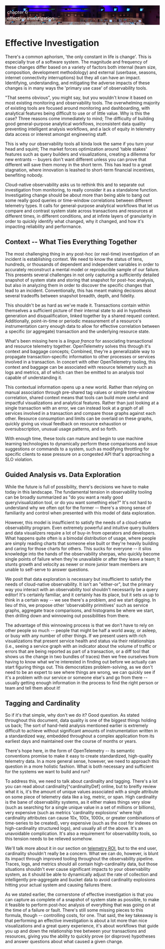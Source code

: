 ![Chapter 6 - Effective Investigation](./img/ch6_header.png)

# Effective Investigation

There's a common aphorism, 'the only constant in life is change'. This is
especially true of a software system. The magnitude and frequency of these
changes differ based on a variety of factors both internal (team size,
composition, development methodology) and external (userbase, seasons,
internet connectivity interruptions) but they all can have an impact.
Identifying, understanding, and mitigating the adverse impacts of these changes
is in many ways the 'primary use case' of observability tools.

"That seems obvious", you might say, but you wouldn't know it based on most
existing monitoring and observability tools. The overwhelming majority of
existing tools are focused around monitoring and dashboarding, with analytical
features being difficult to use or of little value. Why is this the case? Three
reasons come immediately to mind; The difficulty of building good
general-purpose analytical workflows, inconsistent data quality preventing
intelligent analysis workflows, and a lack of equity in telemetry data access or
interest amongst engineering staff.

This is why our observability tools all kinda look the same if you turn your
head and squint; The market forces optimization around 'table stakes' features
such as query builders and visualizations, creating a dillemma for new entrants
-- buyers don't want different unless you can prove that different will save
them money in the short term. This has lead to a great stagnation, where
innovation is leashed to short-term financial incentives, benefiting nobody.

Cloud-native observability asks us to rethink this and to separate out
investigation from monitoring, to really consider it as a standalone function.
Investigating change should be about more than being able to bang out some
really good queries or time-window correlations between different telemetry
types. It calls for general-purpose analytical workflows that let us compare and
contrast system state across transactions and resources at different times, in
different conditions, and at infinte layers of granularity in order to quickly
identify what changed, why it changed, and how it's impacting reliability and performance.

## Context -- What Ties Everything Together

The most challenging thing in any post-hoc (or real-time) investigation of an
incident is establishing context. We need to know the status of tens, hundreds,
or thousands of dependent and independent variables in order to accurately
reconstruct a mental model or reproducible sample of our failure. This presents
several challenges in not only capturing a sufficiently detailed snapshot of
system state and storing that snapshot for post-hoc analysis, but also in
analyzing them in order to discover the specific changes that lead to an
incident. Conventionally, this has meant making decisions about several
tradeoffs between snapshot breadth, depth, and fidelity.

This shouldn't be as hard as we've made it. Transactions contain within
themselves a sufficient picture of their internal state to aid in hypothesis
generation and disqualification, linked together by a shared request context.
Additionally, point-in-time or periodic measurement of a resource's
instrumentation carry enough data to allow for effective correlation between
a specific (or aggregate) transaction and the underlying resource state.

What's been missing here is a _lingua franca_ for associating transactional and
resource telemetry together. OpenTelemetry solves this through it's context and
baggage concepts; Combined, they're a generalizable way to propagate
transaction-specific information to other processes or services involved in a
transaction. In concert with other OpenTelemetry tooling, this context and
baggage can be associated with resource telemetry such as logs and metrics, all
of which can then be emitted to an analysis tool capable of understanding it.

This contextual information opens up a new world. Rather than relying on
manual association through pre-shared tag values or simple time-window
correlation, shared context means that tools can build more useful and impactful
visualizations and analytical features. Rather than just looking at a single
transaction with an error, we can instead look at a graph of all services
involved in a transaction and compare those graphs against each other. Resource
consumption and limits can be overlaid on these graphs, quickly giving us visual
feedback on resource exhaustion or oversubscription, unusual usage patterns, and
so forth.

With enough time, these tools can mature and begin to use machine learning
technologies to dynamically perform these comparisons and issue suggestions or
commands to a system, such as modifying throttling for specific clients to ease
pressure on a congested API that's approaching a SLO violation.

## Guided Analysis vs. Data Exploration

While the future is full of possibility, there's decisions we have to make today
in this landscape. The fundamental tension in observability tooling can be
broadly summarized as "do you want a really good query/visualization tool, or do
you want something else?" It's not hard to understand why we often opt for the
former -- there's a strong sense of familiarity and control when presented with
this model of data exploration.

However, this model is insufficient to satisfy the needs of a cloud-native
observability program. Even extremely powerful and intuitive query builders and
data visualizers require a lot of buy-in from operators and developers. What
happens quite often is a bimodal distribution of usage, where people are
simply reading charts that someone else built or they're heavily building and
caring for those charts for others. This sucks for everyone -- it silos
knowledge into the hands of the observability sherpas, who quickly become single
points of failure when they're unavailable or after they leave a team; It stunts
growth and velocity as newer or more junior team members are unable to
self-serve to answer questions.

We posit that data exploration is necessary but insufficient to satisfy the
needs of cloud-native observability. It isn't an "either-or", but the primary
way you interact with an observability tool shouldn't necessarily be a query
editor! It's certainly familiar, and it certainly has its place, but it sets us
up to think in a certain way -- we see there's a problem, and we start digging.
In lieu of this, we propose other 'observability primitives' such as service
graphs, aggregate trace comparisons, and histograms be where we start, then
drilling down and winnowing out possibilities from there.

The advantage of this winnowing process is that we don't have to rely on other
people so much -- people that might be half a world away, or asleep, or busy
with any number of other things. If we present users with rich visualizations
that present service health and status via their relationships (i.e., seeing a
service graph with an indicator about the volume of traffic or errors that are
being reported as part of a transaction, or a diff tool that shows us the change
in two bundles of traces) then we free ourselves from having to know what we're
interested in finding out before we actually can start figuring things out. This
democratizes problem-solving, as we don't need to be an expert to see where
things are wrong, we can quickly see if it's a problem with our service or
someone else's and go from there -- usually getting enough information in the
process to find the right person or team and tell them about it!

## Tagging and Cardinality

So if it's that simple, why don't we do it? Good question. As stated throughout
this document, data quality is one of the biggest things holding us back; The
sort of hand-held analysis mentioned earlier is extremely difficult to achieve
without significant amounts of instrumentation written in a standardized way,
embedded throughout a complex application from its earliest days and maintained
over the course of months or years.

There's hope here, in the form of OpenTelemetry -- its semantic conventions
promise to make it easy to create standardized, high-quality telemetry data. In
a more general sense, however, we need to approach this question in a more
holistic fashion. What is both necessary and sufficient for the systems we want
to build and run?

To address this, we need to talk about cardinality and tagging. There's a lot
you can read about cardinality[^cardinalityDef] online, but to breifly review
what it is, it's the amount of unique values associated with a single attribute
on some piece of telemetry data like a log, metric, or span. High cardinality is
the bane of observability systems, as it either makes things very slow (such as
searching for a single unique value in a set of millions or billions), very
expensive (such as metrics 'cardinality explosions' where high cardinality
attributes can cause 10x, 100x, 1000x, or greater combinations of time-series to
be created), very expensive (such as the cost for indexes on high-cardinality
structured logs), and usually all of the above. It's an unavoidable
complication. It's also a requirement for observability tools, so this tension
needs to be relieved somehow.

We'll talk more about it in our section on [telemetry ROI](./telemetry-roi.md),
but to the end user, cardinality shouldn't really be a concern. What we can do,
however, is blunt its impact through improved tooling throughout the
observability pipeline. Traces, logs, and metrics should all contain
high-cardinality data, but those situations shouldn't ever cause significant
impacts to your observability system, as it should be able to dynamically adjust
the rate of collection and intelligently pre-aggregate and bucket data to avoid
cardinality explosions hitting your actual system and causing failures there.

As we stated earlier, the cornerstone of effective investigation is that you can
capture as complete of a snapshot of system state as possible, to make it
feasible to perform post-hoc analysis of everything that was going on at the
time of a failure or fault. There's still some missing pieces to this formula,
though -- controlling costs, for one. That said, the key takeaway is that
performing an effective investigation is about a lot more than nice
visualizations and a great query experience, it's about workflows that guide you
up and down the relationship tree between your transactions and resources,
giving you the ability to quickly prove (or disprove) hypotheses and answer
questions about what caused a given change.
